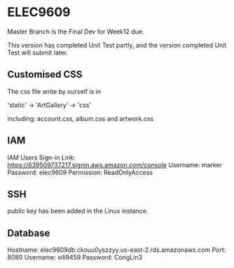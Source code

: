 # ELEC9609

Master Branch is the Final Dev for Week12 due.

This version has completed Unit Test partly, and the version completed Unit Test will submit later.

## Customised CSS

The css file write by ourself is in 

'static' -> 'ArtGallery' -> 'css'

including: account.css, album.css and artwork.css

## IAM

IAM Users Sign-in Link: https://639509737217.signin.aws.amazon.com/console
Username: marker 
Password: elec9609
Permission: ReadOnlyAccess

## SSH 

public key has been added in the Linux instance.

## Database

Hostname: elec9609db.ckouu0yszzyy.us-east-2.rds.amazonaws.com
Port: 8080
Username: xili9459
Password: CongLin3
